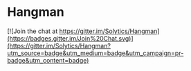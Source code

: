 # Hangman

[![Join the chat at https://gitter.im/Solytics/Hangman](https://badges.gitter.im/Join%20Chat.svg)](https://gitter.im/Solytics/Hangman?utm_source=badge&utm_medium=badge&utm_campaign=pr-badge&utm_content=badge)
